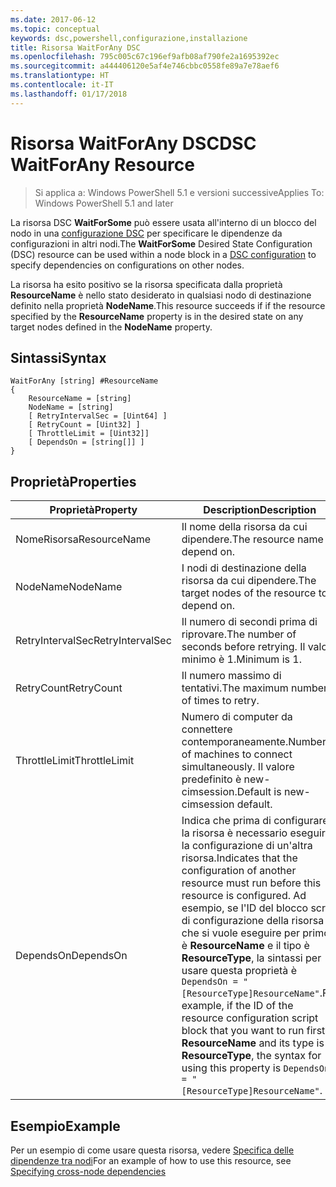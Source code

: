 ```yaml
---
ms.date: 2017-06-12
ms.topic: conceptual
keywords: dsc,powershell,configurazione,installazione
title: Risorsa WaitForAny DSC
ms.openlocfilehash: 795c005c67c196ef9afb08af790fe2a1695392ec
ms.sourcegitcommit: a444406120e5af4e746cbbc0558fe89a7e78aef6
ms.translationtype: HT
ms.contentlocale: it-IT
ms.lasthandoff: 01/17/2018
---
```

# <a name="dsc-waitforany-resource"></a><span data-ttu-id="4ef3f-103">Risorsa WaitForAny DSC</span><span class="sxs-lookup"><span data-stu-id="4ef3f-103">DSC WaitForAny Resource</span></span>

> <span data-ttu-id="4ef3f-104">Si applica a: Windows PowerShell 5.1 e versioni successive</span><span class="sxs-lookup"><span data-stu-id="4ef3f-104">Applies To: Windows PowerShell 5.1 and later</span></span>

<span data-ttu-id="4ef3f-105">La risorsa DSC **WaitForSome** può essere usata all'interno di un blocco del nodo in una [configurazione DSC](configurations.md) per specificare le dipendenze da configurazioni in altri nodi.</span><span class="sxs-lookup"><span data-stu-id="4ef3f-105">The **WaitForSome** Desired State Configuration (DSC) resource can be used within a node block in a [DSC configuration](configurations.md) to specify dependencies on configurations on other nodes.</span></span>

<span data-ttu-id="4ef3f-106">La risorsa ha esito positivo se la risorsa specificata dalla proprietà **ResourceName** è nello stato desiderato in qualsiasi nodo di destinazione definito nella proprietà **NodeName**.</span><span class="sxs-lookup"><span data-stu-id="4ef3f-106">This resource succeeds if if the resource specified by the **ResourceName** property is in the desired state on any target nodes defined in the **NodeName** property.</span></span>


## <a name="syntax"></a><span data-ttu-id="4ef3f-107">Sintassi</span><span class="sxs-lookup"><span data-stu-id="4ef3f-107">Syntax</span></span>

```
WaitForAny [string] #ResourceName
{
    ResourceName = [string]
    NodeName = [string]
    [ RetryIntervalSec = [Uint64] ]
    [ RetryCount = [Uint32] ] 
    [ ThrottleLimit = [Uint32]]
    [ DependsOn = [string[]] ]
}
```

## <a name="properties"></a><span data-ttu-id="4ef3f-108">Proprietà</span><span class="sxs-lookup"><span data-stu-id="4ef3f-108">Properties</span></span>

|  <span data-ttu-id="4ef3f-109">Proprietà</span><span class="sxs-lookup"><span data-stu-id="4ef3f-109">Property</span></span>  |  <span data-ttu-id="4ef3f-110">Description</span><span class="sxs-lookup"><span data-stu-id="4ef3f-110">Description</span></span>   | 
|---|---| 
| <span data-ttu-id="4ef3f-111">NomeRisorsa</span><span class="sxs-lookup"><span data-stu-id="4ef3f-111">ResourceName</span></span>| <span data-ttu-id="4ef3f-112">Il nome della risorsa da cui dipendere.</span><span class="sxs-lookup"><span data-stu-id="4ef3f-112">The resource name to depend on.</span></span>| 
| <span data-ttu-id="4ef3f-113">NodeName</span><span class="sxs-lookup"><span data-stu-id="4ef3f-113">NodeName</span></span>| <span data-ttu-id="4ef3f-114">I nodi di destinazione della risorsa da cui dipendere.</span><span class="sxs-lookup"><span data-stu-id="4ef3f-114">The target nodes of the resource to depend on.</span></span>| 
| <span data-ttu-id="4ef3f-115">RetryIntervalSec</span><span class="sxs-lookup"><span data-stu-id="4ef3f-115">RetryIntervalSec</span></span>| <span data-ttu-id="4ef3f-116">Il numero di secondi prima di riprovare.</span><span class="sxs-lookup"><span data-stu-id="4ef3f-116">The number of seconds before retrying.</span></span> <span data-ttu-id="4ef3f-117">Il valore minimo è 1.</span><span class="sxs-lookup"><span data-stu-id="4ef3f-117">Minimum is 1.</span></span>| 
| <span data-ttu-id="4ef3f-118">RetryCount</span><span class="sxs-lookup"><span data-stu-id="4ef3f-118">RetryCount</span></span>| <span data-ttu-id="4ef3f-119">Il numero massimo di tentativi.</span><span class="sxs-lookup"><span data-stu-id="4ef3f-119">The maximum number of times to retry.</span></span>| 
| <span data-ttu-id="4ef3f-120">ThrottleLimit</span><span class="sxs-lookup"><span data-stu-id="4ef3f-120">ThrottleLimit</span></span>| <span data-ttu-id="4ef3f-121">Numero di computer da connettere contemporaneamente.</span><span class="sxs-lookup"><span data-stu-id="4ef3f-121">Number of machines to connect simultaneously.</span></span> <span data-ttu-id="4ef3f-122">Il valore predefinito è new-cimsession.</span><span class="sxs-lookup"><span data-stu-id="4ef3f-122">Default is new-cimsession default.</span></span>| 
| <span data-ttu-id="4ef3f-123">DependsOn</span><span class="sxs-lookup"><span data-stu-id="4ef3f-123">DependsOn</span></span> | <span data-ttu-id="4ef3f-124">Indica che prima di configurare la risorsa è necessario eseguire la configurazione di un'altra risorsa.</span><span class="sxs-lookup"><span data-stu-id="4ef3f-124">Indicates that the configuration of another resource must run before this resource is configured.</span></span> <span data-ttu-id="4ef3f-125">Ad esempio, se l'ID del blocco script di configurazione della risorsa che si vuole eseguire per primo è __ResourceName__ e il tipo è __ResourceType__, la sintassi per usare questa proprietà è `DependsOn = "[ResourceType]ResourceName"`.</span><span class="sxs-lookup"><span data-stu-id="4ef3f-125">For example, if the ID of the resource configuration script block that you want to run first is __ResourceName__ and its type is __ResourceType__, the syntax for using this property is `DependsOn = "[ResourceType]ResourceName"`.</span></span>|


## <a name="example"></a><span data-ttu-id="4ef3f-126">Esempio</span><span class="sxs-lookup"><span data-stu-id="4ef3f-126">Example</span></span>

<span data-ttu-id="4ef3f-127">Per un esempio di come usare questa risorsa, vedere [Specifica delle dipendenze tra nodi](crossNodeDependencies.md)</span><span class="sxs-lookup"><span data-stu-id="4ef3f-127">For an example of how to use this resource, see [Specifying cross-node dependencies](crossNodeDependencies.md)</span></span>


